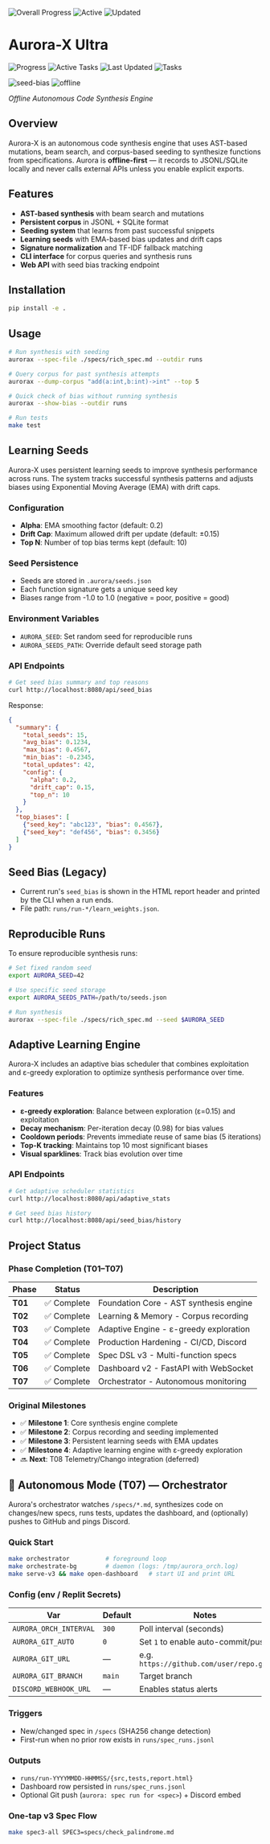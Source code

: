 <!-- AURORA_PROGRESS_BADGES:START -->
<p>
  <img alt="Overall Progress" src="https://img.shields.io/badge/Overall-90.83%25-7D5BFF?style=for-the-badge" />
  <img alt="Active" src="https://img.shields.io/badge/Active-T08,%20T10,%20T12-66E6FF?style=for-the-badge" />
  <img alt="Updated" src="https://img.shields.io/badge/Updated-2025-10-12T05%3A25%3A39Z-32325D?style=for-the-badge" />
</p>
<!-- AURORA_PROGRESS_BADGES:END -->

# Aurora-X Ultra

<!-- BADGES-START -->
![Progress](https://img.shields.io/badge/Progress-91%25-brightgreen) ![Active Tasks](https://img.shields.io/badge/Active-T08,T10,T12-blue) ![Last Updated](https://img.shields.io/badge/Updated-2025--10--12-lightgrey) ![Tasks](https://img.shields.io/badge/Tasks-✅9_🚀2_🔧1-informational)
<!-- BADGES-END -->

![seed-bias](https://img.shields.io/badge/seed__bias-dynamic-%23007acc?label=seed_bias&style=flat)
![offline](https://img.shields.io/badge/mode-offline--first-green?style=flat)

_Offline Autonomous Code Synthesis Engine_

## Overview
Aurora-X is an autonomous code synthesis engine that uses AST-based mutations, beam search, and corpus-based seeding to synthesize functions from specifications. Aurora is **offline-first** — it records to JSONL/SQLite locally and never calls external APIs unless you enable explicit exports.

## Features
- **AST-based synthesis** with beam search and mutations
- **Persistent corpus** in JSONL + SQLite format
- **Seeding system** that learns from past successful snippets
- **Learning seeds** with EMA-based bias updates and drift caps
- **Signature normalization** and TF-IDF fallback matching
- **CLI interface** for corpus queries and synthesis runs
- **Web API** with seed bias tracking endpoint

## Installation
```bash
pip install -e .
```

## Usage
```bash
# Run synthesis with seeding
aurorax --spec-file ./specs/rich_spec.md --outdir runs

# Query corpus for past synthesis attempts
aurorax --dump-corpus "add(a:int,b:int)->int" --top 5

# Quick check of bias without running synthesis
aurorax --show-bias --outdir runs

# Run tests
make test
```

## Learning Seeds

Aurora-X uses persistent learning seeds to improve synthesis performance across runs. The system tracks successful synthesis patterns and adjusts biases using Exponential Moving Average (EMA) with drift caps.

### Configuration
- **Alpha**: EMA smoothing factor (default: 0.2)
- **Drift Cap**: Maximum allowed drift per update (default: ±0.15)
- **Top N**: Number of top bias terms kept (default: 10)

### Seed Persistence
- Seeds are stored in `.aurora/seeds.json`
- Each function signature gets a unique seed key
- Biases range from -1.0 to 1.0 (negative = poor, positive = good)

### Environment Variables
- `AURORA_SEED`: Set random seed for reproducible runs
- `AURORA_SEEDS_PATH`: Override default seed storage path

### API Endpoints
```bash
# Get seed bias summary and top reasons
curl http://localhost:8080/api/seed_bias
```

Response:
```json
{
  "summary": {
    "total_seeds": 15,
    "avg_bias": 0.1234,
    "max_bias": 0.4567,
    "min_bias": -0.2345,
    "total_updates": 42,
    "config": {
      "alpha": 0.2,
      "drift_cap": 0.15,
      "top_n": 10
    }
  },
  "top_biases": [
    {"seed_key": "abc123", "bias": 0.4567},
    {"seed_key": "def456", "bias": 0.3456}
  ]
}
```

## Seed Bias (Legacy)
- Current run's `seed_bias` is shown in the HTML report header and printed by the CLI when a run ends.
- File path: `runs/run-*/learn_weights.json`.

## Reproducible Runs

To ensure reproducible synthesis runs:

```bash
# Set fixed random seed
export AURORA_SEED=42

# Use specific seed storage
export AURORA_SEEDS_PATH=/path/to/seeds.json

# Run synthesis
aurorax --spec-file ./specs/rich_spec.md --seed $AURORA_SEED
```

## Adaptive Learning Engine

Aurora-X includes an adaptive bias scheduler that combines exploitation and ε-greedy exploration to optimize synthesis performance over time.

### Features
- **ε-greedy exploration**: Balance between exploration (ε=0.15) and exploitation
- **Decay mechanism**: Per-iteration decay (0.98) for bias values
- **Cooldown periods**: Prevents immediate reuse of same bias (5 iterations)
- **Top-K tracking**: Maintains top 10 most significant biases
- **Visual sparklines**: Track bias evolution over time

### API Endpoints
```bash
# Get adaptive scheduler statistics
curl http://localhost:8080/api/adaptive_stats

# Get seed bias history
curl http://localhost:8080/api/seed_bias/history
```

## Project Status

### Phase Completion (T01–T07)
| Phase | Status | Description |
|-------|--------|-------------|
| **T01** | ✅ Complete | Foundation Core - AST synthesis engine |
| **T02** | ✅ Complete | Learning & Memory - Corpus recording |
| **T03** | ✅ Complete | Adaptive Engine - ε-greedy exploration |
| **T04** | ✅ Complete | Production Hardening - CI/CD, Discord |
| **T05** | ✅ Complete | Spec DSL v3 - Multi-function specs |
| **T06** | ✅ Complete | Dashboard v2 - FastAPI with WebSocket |
| **T07** | ✅ Complete | Orchestrator - Autonomous monitoring |

### Original Milestones
- ✅ **Milestone 1**: Core synthesis engine complete
- ✅ **Milestone 2**: Corpus recording and seeding implemented
- ✅ **Milestone 3**: Persistent learning seeds with EMA updates
- ✅ **Milestone 4**: Adaptive learning engine with ε-greedy exploration
- 🔜 **Next**: T08 Telemetry/Chango integration (deferred)

## 🚀 Autonomous Mode (T07) — Orchestrator

Aurora's orchestrator watches `/specs/*.md`, synthesizes code on changes/new specs, runs tests, updates the dashboard, and (optionally) pushes to GitHub and pings Discord.

### Quick Start
```bash
make orchestrator          # foreground loop
make orchestrate-bg        # daemon (logs: /tmp/aurora_orch.log)
make serve-v3 && make open-dashboard   # start UI and print URL
```

### Config (env / Replit Secrets)

| Var | Default | Notes |
|-----|---------|-------|
| `AURORA_ORCH_INTERVAL` | `300` | Poll interval (seconds) |
| `AURORA_GIT_AUTO` | `0` | Set `1` to enable auto-commit/push |
| `AURORA_GIT_URL` | — | e.g. `https://github.com/user/repo.git` |
| `AURORA_GIT_BRANCH` | `main` | Target branch |
| `DISCORD_WEBHOOK_URL` | — | Enables status alerts |

### Triggers
- New/changed spec in `/specs` (SHA256 change detection)
- First-run when no prior row exists in `runs/spec_runs.jsonl`

### Outputs
- `runs/run-YYYYMMDD-HHMMSS/{src,tests,report.html}`
- Dashboard row persisted in `runs/spec_runs.jsonl`
- Optional Git push (`aurora: spec run for <spec>`) + Discord embed

### One-tap v3 Spec Flow
```bash
make spec3-all SPEC3=specs/check_palindrome.md
```